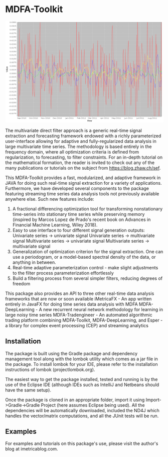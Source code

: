 # MDFA-Toolkit

![alt text](imgs/Selection_067.png)

The multivariate direct filter approach is a generic real-time signal extraction and forecasting framework endowed with a richly parameterized user-interface allowing for adaptive and fully-regularized data analysis in large multivariate time series. The methodology is based entirely in the frequency domain, where all optimization criteria is defined from regularization, to forecasting, to filter constraints. For an in-depth tutorial on the mathematical formation, the reader is invited to check out any of the many publications or tutorials on the subject from https://blog.zhaw.ch/sef.

This MDFA-Toolkit provides a fast, modularized, and adaptive framework 
in JAVA for doing such real-time signal extraction for a variety of applications. Furthermore, we have developed several components to the package featuring streaming
time series data analysis tools not previously available anywhere else. Such new features include:
1) A fractional differencing optimization tool for transforming nonstationary time-series into stationary time series while preserving memory (inspired by Marcos Lopez de Prado's 
recent book on Advances in Financial Machine Learning, Wiley 2018). 
2) Easy to use interface to four different signal generation outputs:
   Univariate series -> univariate signal
   Univariate series -> multivariate signal
   Multivariate series -> univariate signal
   Multivariate series -> multivariate signal
3) Generalization of optimization criterion for the signal extraction. One can use a periodogram, or a model-based spectral density of the data, or anything in between.
4) Real-time adaptive parameterization control - make slight adjustments to the filter process parameterization effortlessly
5) Build a filtering process from several simpler filters, reducing degrees of freedom

This package also provides an API to three other real-time data analysis frameworks that are now or soon available 
   iMetricaFX - An app written entirely in JavaFX for doing time series data analysis with MDFA
   MDFA-DeepLearning - A new recurrent neural network methodology for learning in large noisy time series
   MDFA-Tradengineer - An automated algorithmic trading platform combining MDFA-Toolkit, MDFA-DeepLearning, and Esper - a 
   library for complex event processing (CEP) and streaming analytics   


## Installation 
The package is built using the Gradle package and dependency management tool along with the 
lombok utility which comes as a jar file in the package. To install lombok for your IDE, please refer
to the installation instructions of lombok (projectlombok.org). 

The easiest way to get the package installed, tested and running is by the use of the Eclipse IDE (although IDEs such as IntelliJ and Netbeans should have the same setup). 

Once the package is cloned in an appropriate folder, import it using Import->Gradle->Gradle Project (here assumes Eclipse being used). All the dependencies will be automatically downloaded, included the ND4J which handles the vector/matrix computations, and all the JUnit tests will be run.  

## Examples
For examples and tutorials on this package's use, please visit the author's blog at imetricablog.com. 
